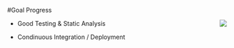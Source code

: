 #Goal Progress

<img align=right src="../img/project1/progress2.png">
	
* Good Testing & Static Analysis

* Condinuous Integration / Deployment

